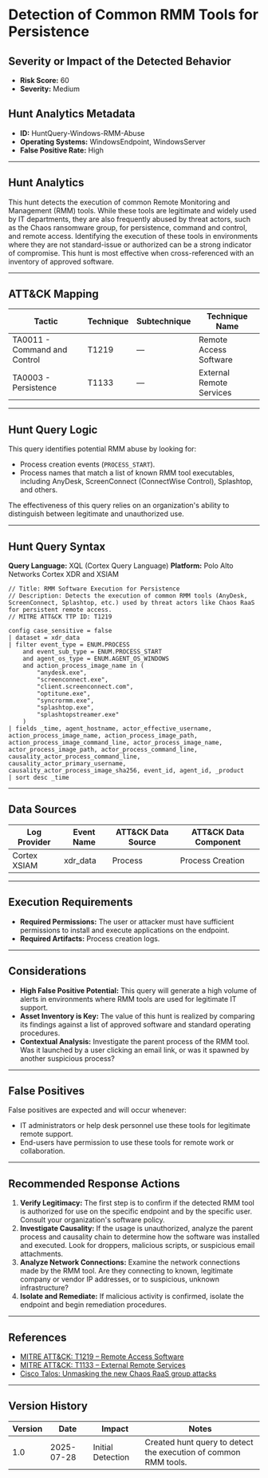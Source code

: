 # Detection of Common RMM Tools for Persistence

## Severity or Impact of the Detected Behavior
- **Risk Score:** 60
- **Severity:** Medium

## Hunt Analytics Metadata

- **ID:** HuntQuery-Windows-RMM-Abuse
- **Operating Systems:** WindowsEndpoint, WindowsServer
- **False Positive Rate:** High

---

## Hunt Analytics

This hunt detects the execution of common Remote Monitoring and Management (RMM) tools. While these tools are legitimate and widely used by IT departments, they are also frequently abused by threat actors, such as the Chaos ransomware group, for persistence, command and control, and remote access. Identifying the execution of these tools in environments where they are not standard-issue or authorized can be a strong indicator of compromise. This hunt is most effective when cross-referenced with an inventory of approved software.

---

## ATT&CK Mapping

| Tactic                        | Technique   | Subtechnique | Technique Name                                 |
|-------------------------------|-------------|--------------|------------------------------------------------|
| TA0011 - Command and Control  | T1219       | —            | Remote Access Software                         |
| TA0003 - Persistence          | T1133       | —            | External Remote Services                       |

---

## Hunt Query Logic

This query identifies potential RMM abuse by looking for:

- Process creation events (`PROCESS_START`).
- Process names that match a list of known RMM tool executables, including AnyDesk, ScreenConnect (ConnectWise Control), Splashtop, and others.

The effectiveness of this query relies on an organization's ability to distinguish between legitimate and unauthorized use.

---

## Hunt Query Syntax

**Query Language:** XQL (Cortex Query Language)
**Platform:** Polo Alto Networks Cortex XDR and XSIAM

```xql
// Title: RMM Software Execution for Persistence
// Description: Detects the execution of common RMM tools (AnyDesk, ScreenConnect, Splashtop, etc.) used by threat actors like Chaos RaaS for persistent remote access.
// MITRE ATT&CK TTP ID: T1219

config case_sensitive = false 
| dataset = xdr_data 
| filter event_type = ENUM.PROCESS 
    and event_sub_type = ENUM.PROCESS_START 
    and agent_os_type = ENUM.AGENT_OS_WINDOWS 
    and action_process_image_name in ( 
        "anydesk.exe", 
        "screenconnect.exe", 
        "client.screenconnect.com", 
        "optitune.exe", 
        "syncrormm.exe", 
        "splashtop.exe", 
        "splashtopstreamer.exe" 
    ) 
| fields _time, agent_hostname, actor_effective_username, action_process_image_name, action_process_image_path, action_process_image_command_line, actor_process_image_name, actor_process_image_path, actor_process_command_line, causality_actor_process_command_line, causality_actor_primary_username, causality_actor_process_image_sha256, event_id, agent_id, _product 
| sort desc _time
```

---

## Data Sources

| Log Provider | Event Name       | ATT&CK Data Source  | ATT&CK Data Component  |
|--------------|------------------|---------------------|------------------------|
| Cortex XSIAM | xdr_data         | Process             | Process Creation       |

---

## Execution Requirements

- **Required Permissions:** The user or attacker must have sufficient permissions to install and execute applications on the endpoint.
- **Required Artifacts:** Process creation logs.

---

## Considerations

- **High False Positive Potential:** This query will generate a high volume of alerts in environments where RMM tools are used for legitimate IT support.
- **Asset Inventory is Key:** The value of this hunt is realized by comparing its findings against a list of approved software and standard operating procedures.
- **Contextual Analysis:** Investigate the parent process of the RMM tool. Was it launched by a user clicking an email link, or was it spawned by another suspicious process?

---

## False Positives

False positives are expected and will occur whenever:
- IT administrators or help desk personnel use these tools for legitimate remote support.
- End-users have permission to use these tools for remote work or collaboration.

---

## Recommended Response Actions

1.  **Verify Legitimacy:** The first step is to confirm if the detected RMM tool is authorized for use on the specific endpoint and by the specific user. Consult your organization's software policy.
2.  **Investigate Causality:** If the usage is unauthorized, analyze the parent process and causality chain to determine how the software was installed and executed. Look for droppers, malicious scripts, or suspicious email attachments.
3.  **Analyze Network Connections:** Examine the network connections made by the RMM tool. Are they connecting to known, legitimate company or vendor IP addresses, or to suspicious, unknown infrastructure?
4.  **Isolate and Remediate:** If malicious activity is confirmed, isolate the endpoint and begin remediation procedures.

---

## References

- [MITRE ATT&CK: T1219 – Remote Access Software](https://attack.mitre.org/techniques/T1219/)
- [MITRE ATT&CK: T1133 – External Remote Services](https://attack.mitre.org/techniques/T1133/)
- [Cisco Talos: Unmasking the new Chaos RaaS group attacks](https://blog.talosintelligence.com/new-chaos-ransomware/)

---

## Version History

| Version | Date       | Impact            | Notes                                                              |
|---------|------------|-------------------|--------------------------------------------------------------------|
| 1.0     | 2025-07-28 | Initial Detection | Created hunt query to detect the execution of common RMM tools.      |
